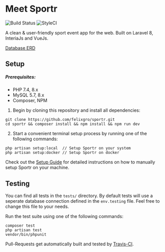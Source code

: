 # Meet Sportr

![Build Status](https://img.shields.io/travis/com/felixgro/sportr/master?style=flat-square) ![StyleCI](https://github.styleci.io/repos/329913094/shield?branch=master)

A clean & user-friendly sport event app for the web.
Built on Laravel 8, InteriaJs and VueJs.

[Database ERD](https://dbdiagram.io/d/5fa92e763a78976d7b7b1af0)

## Setup
##### Prerequisites:
- PHP 7.4, 8.x
- MySQL 5.7, 8.x
- Composer, NPM

1.  Begin by cloning this repository and install all dependencies:
```
git clone https://github.com/felixgro/sportr.git
cd sportr && composer install && npm install && npm run dev
```
2. Start a convenient terminal setup process by running one of the following commands:
```
php artisan setup:local  // Setup Sportr on your system
php artisan setup:docker // Setup Sportr on docker
```

Check out the [Setup Guide](docs/SetupGuide.md) for detailed instructions on how to manually setup Sportr on your machine.

## Testing
You can find all tests in the `tests/` directory. By default tests will use a seperate database connection defined in the `env.testing` file. Feel free to change this file to your needs.

Run the test suite using one of the following commands:
```
composer test
php artisan test
vendor/bin/phpunit
```

Pull-Requests get automatically built and tested by [Travis-CI](https://www.travis-ci.com).
